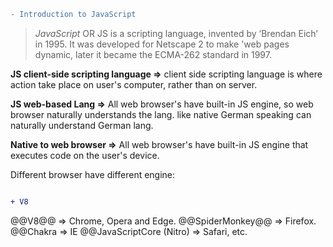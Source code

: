 ```diff
- Introduction to JavaScript 
```
 >*JavaScript* OR JS is a scripting language, invented by ‘Brendan Eich’ in 1995. It was developed for Netscape 2 to make 'web pages dynamic, later it became the ECMA-262 standard in 1997.

**JS client-side scripting language =>** client side scripting language is where action take place on user's computer, rather than on server.

**JS web-based Lang =>** All web browser's have built-in JS engine, so web browser naturally understands the lang. like native German speaking can naturally understand German lang.

**Native to web browser =>** All web browser's have built-in JS engine that executes code on the user's device.

Different browser have different engine:
```diff

+ V8
```
@@V8@@ => Chrome, Opera and Edge.
@@SpiderMonkey@@ => Firefox.
@@Chakra => IE
@@JavaScriptCore (Nitro) => Safari, etc.
